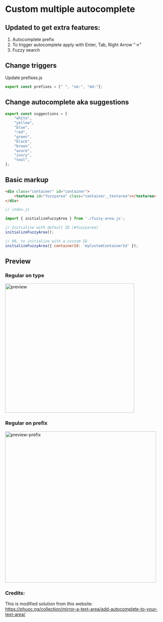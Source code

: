 # Custom multiple autocomplete

## Updated to get extra features:

1. Autocomplete prefix
2. To trigger autocomplete apply with Enter, Tab, Right Arrow "→"
3. Fuzzy search

## Change triggers

Update prefixes.js

```js
export const prefixes = [" ", "sm:", "md:"];
```

## Change autocomplete aka suggestions

```js
export const suggestions = [
    "white",
    "yellow",
    "blue",
    "red",
    "green",
    "black",
    "brown",
    "azure",
    "ivory",
    "teal",
];
```

## Basic markup

```html
<div class="container" id="container">
    <textarea id="fuzzyarea" class="container__textarea"></textarea>
</div>
```

```js
// index.js

import { initializeFuzzyArea } from './fuzzy-area.js';

// Initialize with default ID (#fuzzyarea)
initializeFuzzyArea();

// OR, to initialize with a custom ID
initializeFuzzyArea({ containerId: 'myCustomContainerId' });
```

## Preview

### Regular on type
<img width="416" alt="preview" src="https://github.com/dplugins-opensource/fuzzy-area/assets/1234350/b5c2ed0a-bf77-42da-bd34-64a467919643">

### Regular on prefix
<img width="487" alt="preview-prefix" src="https://github.com/dplugins-opensource/fuzzy-area/assets/1234350/667c7801-5902-4e79-b971-e229d6e7d5a5">


### Credits:
This is modified solution from this website: 
https://phuoc.ng/collection/mirror-a-text-area/add-autocomplete-to-your-text-area/
